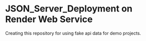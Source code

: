 # JSON_Server_Deployment on Render Web Service

Creating this repository for using fake api data for demo projects.



